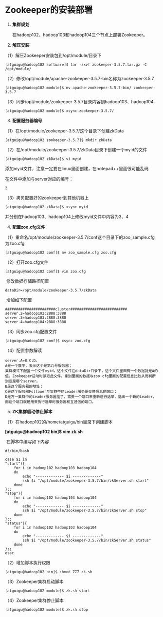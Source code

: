 # Zookeeper的安装部署

1. **集群规划**

    在hadoop102、hadoop103和hadoop104三个节点上部署Zookeeper。

2. **解压安装**

（1）解压Zookeeper安装包到/opt/module/目录下

```
[atguigu@hadoop102 software]$ tar -zxvf zookeeper-3.5.7.tar.gz -C /opt/module/
```

（2）修改/opt/module/apache-zookeeper-3.5.7-bin名称为zookeeper-3.5.7

```
[atguigu@hadoop102 module]$ mv apache-zookeeper-3.5.7-bin/ zookeeper-3.5.7
```

（3）同步/opt/module/zookeeper-3.5.7目录内容到hadoop103、hadoop104

```
[atguigu@hadoop102 module]$ xsync zookeeper-3.5.7/
```

3. **配置服务器编号**

（1）在/opt/module/zookeeper-3.5.7/这个目录下创建zkData

```
[atguigu@hadoop102 zookeeper-3.5.7]$ mkdir zkData
```

（2）在/opt/module/zookeeper-3.5.7/zkData目录下创建一个myid的文件

```
[atguigu@hadoop102 zkData]$ vi myid
```

添加myid文件，注意一定要在linux里面创建，在notepad++里面很可能乱码

在文件中添加与server对应的编号：

```
2
```

（3）拷贝配置好的zookeeper到其他机器上

```
[atguigu@hadoop102 zkData]$ xsync myid
```

并分别在hadoop103、hadoop104上修改myid文件中内容为3、4

4. **配置zoo.cfg文件**

（1）重命名/opt/module/zookeeper-3.5.7/conf这个目录下的zoo_sample.cfg为zoo.cfg

```
[atguigu@hadoop102 conf]$ mv zoo_sample.cfg zoo.cfg
```

（2）打开zoo.cfg文件

```
[atguigu@hadoop102 conf]$ vim zoo.cfg
```

​	修改数据存储路径配置

```
dataDir=/opt/module/zookeeper-3.5.7/zkData
```

​	增加如下配置

```
#######################cluster##########################
server.2=hadoop102:2888:3888
server.3=hadoop103:2888:3888
server.4=hadoop104:2888:3888
```

（3）同步zoo.cfg配置文件

```
[atguigu@hadoop102 conf]$ xsync zoo.cfg
```

（4）配置参数解读

```
server.A=B:C:D。
A是一个数字，表示这个是第几号服务器；
集群模式下配置一个文件myid，这个文件在dataDir目录下，这个文件里面有一个数据就是A的值，Zookeeper启动时读取此文件，拿到里面的数据与zoo.cfg里面的配置信息比较从而判断到底是哪个server。
B是这个服务器的地址；
C是这个服务器Follower与集群中的Leader服务器交换信息的端口；
D是万一集群中的Leader服务器挂了，需要一个端口来重新进行选举，选出一个新的Leader，而这个端口就是用来执行选举时服务器相互通信的端口。
```

5. **ZK集群启动停止脚本**

（1）在hadoop102的/home/atguigu/bin目录下创建脚本

**[atguigu@hadoop102 bin]$ vim zk.sh**

​    在脚本中编写如下内容

```shell
#!/bin/bash

case $1 in
"start"){
    for i in hadoop102 hadoop103 hadoop104
    do
        echo "------------- $i -------------"
        ssh $i "/opt/module/zookeeper-3.5.7/bin/zkServer.sh start"
    done 
};;
"stop"){
    for i in hadoop102 hadoop103 hadoop104
    do
        echo "------------- $i -------------"
        ssh $i "/opt/module/zookeeper-3.5.7/bin/zkServer.sh stop"
    done
};;
"status"){
    for i in hadoop102 hadoop103 hadoop104
    do
        echo "------------- $i -------------"
        ssh $i "/opt/module/zookeeper-3.5.7/bin/zkServer.sh status"
	done
};;
esac
```

（2）增加脚本执行权限

```
[atguigu@hadoop102 bin]$ chmod 777 zk.sh
```

（3）Zookeeper集群启动脚本

```
[atguigu@hadoop102 module]$ zk.sh start
```

（4）Zookeeper集群停止脚本

```
[atguigu@hadoop102 module]$ zk.sh stop
```

